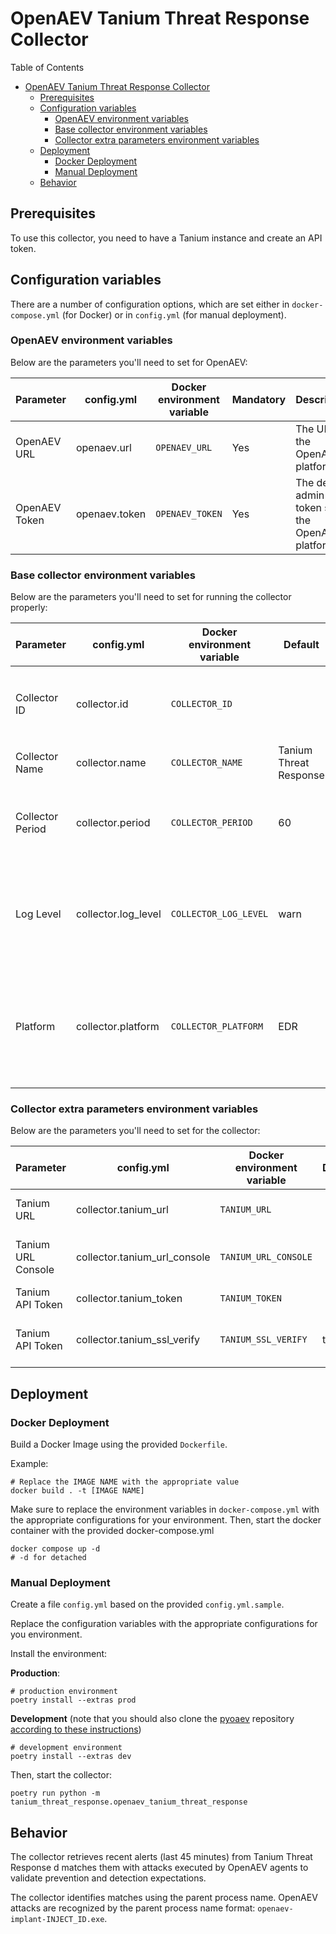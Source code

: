 # OpenAEV Tanium Threat Response Collector

Table of Contents

- [OpenAEV Tanium Threat Response Collector](#openaev-tanium-threat-response-collector)
    - [Prerequisites](#prerequisites)
    - [Configuration variables](#configuration-variables)
        - [OpenAEV environment variables](#openaev-environment-variables)
        - [Base collector environment variables](#base-collector-environment-variables)
        - [Collector extra parameters environment variables](#collector-extra-parameters-environment-variables)
    - [Deployment](#deployment)
        - [Docker Deployment](#docker-deployment)
        - [Manual Deployment](#manual-deployment)
    - [Behavior](#behavior)

## Prerequisites

To use this collector, you need to have a Tanium instance and create an API token.

## Configuration variables

There are a number of configuration options, which are set either in `docker-compose.yml` (for Docker) or
in `config.yml` (for manual deployment).

### OpenAEV environment variables

Below are the parameters you'll need to set for OpenAEV:

| Parameter     | config.yml    | Docker environment variable | Mandatory | Description                                          |
|---------------|---------------|-----------------------------|-----------|------------------------------------------------------|
| OpenAEV URL   | openaev.url   | `OPENAEV_URL`               | Yes       | The URL of the OpenAEV platform.                     |
| OpenAEV Token | openaev.token | `OPENAEV_TOKEN`             | Yes       | The default admin token set in the OpenAEV platform. |

### Base collector environment variables

Below are the parameters you'll need to set for running the collector properly:

| Parameter        | config.yml            | Docker environment variable | Default                        | Mandatory | Description                                                                                    |
|------------------|-----------------------|-----------------------------|--------------------------------|-----------|------------------------------------------------------------------------------------------------|
| Collector ID     | collector.id          | `COLLECTOR_ID`              |                                | Yes       | A unique `UUIDv4` identifier for this collector instance.                                      |
| Collector Name   | collector.name        | `COLLECTOR_NAME`            | Tanium Threat Response         | No        | Name of the collector.                                                                         |
| Collector Period | collector.period      | `COLLECTOR_PERIOD`          | 60                             | No        | The time interval at which your collector will run (int, seconds).                             |
| Log Level        | collector.log_level   | `COLLECTOR_LOG_LEVEL`       | warn                           | No        | Determines the verbosity of the logs. Options are `debug`, `info`, `warn`, or `error`.         |
| Platform         | collector.platform    | `COLLECTOR_PLATFORM`        | EDR                            | No        | Type of security platform this collector works for. One of: `EDR, XDR, SIEM, SOAR, NDR, ISPM`  |

### Collector extra parameters environment variables

Below are the parameters you'll need to set for the collector:

| Parameter          | config.yml                   | Docker environment variable | Default | Mandatory | Description                              |
|--------------------|------------------------------|-----------------------------|---------|-----------|------------------------------------------|
| Tanium URL         | collector.tanium_url         | `TANIUM_URL`                |         | Yes       | URL of your Tanium instance.             |
| Tanium URL Console | collector.tanium_url_console | `TANIUM_URL_CONSOLE`        |         | Yes       | URL of your Tanium console instance.     |
| Tanium API Token   | collector.tanium_token       | `TANIUM_TOKEN`              |         | Yes       | API Token.                               |
| Tanium API Token   | collector.tanium_ssl_verify  | `TANIUM_SSL_VERIFY`         | true    | No        | Verify the Tnaium server TLS certificate |

## Deployment

### Docker Deployment

Build a Docker Image using the provided `Dockerfile`.

Example:

```shell
# Replace the IMAGE NAME with the appropriate value
docker build . -t [IMAGE NAME]
```

Make sure to replace the environment variables in `docker-compose.yml` with the appropriate configurations for your
environment. Then, start the docker container with the provided docker-compose.yml

```shell
docker compose up -d
# -d for detached
```

### Manual Deployment

Create a file `config.yml` based on the provided `config.yml.sample`.

Replace the configuration variables with the appropriate configurations for
you environment.

Install the environment:

**Production**:
```shell
# production environment
poetry install --extras prod
```

**Development** (note that you should also clone the [pyoaev](OpenAEV-Platform/client-python) repository [according to
these instructions](../README.md#simultaneous-development-on-pyoaev-and-a-collector))
```shell
# development environment
poetry install --extras dev
```

Then, start the collector:

```shell
poetry run python -m tanium_threat_response.openaev_tanium_threat_response
```

## Behavior

The collector retrieves recent alerts (last 45 minutes) from Tanium Threat Response d matches them with attacks executed
by OpenAEV agents to validate prevention and detection expectations.

The collector identifies matches using the parent process name. OpenAEV attacks are
recognized by the parent process name format: `openaev-implant-INJECT_ID.exe`.
